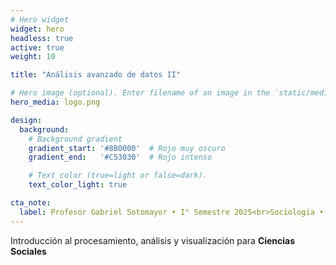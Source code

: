 ```yaml
---
# Hero widget
widget: hero
headless: true
active: true
weight: 10

title: "Análisis avanzado de datos II"

# Hero image (optional). Enter filename of an image in the `static/media/` folder.
hero_media: logo.png 

design:
  background:
    # Background gradient
    gradient_start: '#8B0000'  # Rojo muy oscuro
    gradient_end:   '#C53030'  # Rojo intenso

    # Text color (true=light or false=dark).
    text_color_light: true

cta_note:
  label: Profesor Gabriel Sotomayor • I° Semestre 2025<br>Sociología • Universidad Diego Portales
---
```


Introducción al procesamiento, análisis y visualización para **Ciencias Sociales**
